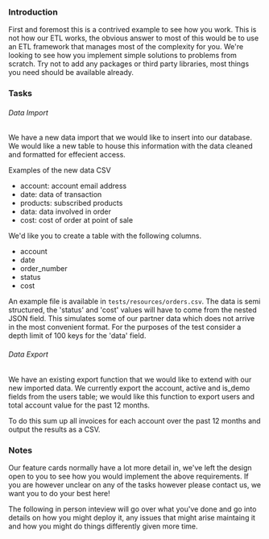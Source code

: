 ### Introduction

First and foremost this is a contrived example to see how you work. This is not
how our ETL works, the obvious answer to most of this would be to use an ETL
framework that manages most of the complexity for you.  We're looking to see
how you implement simple solutions to problems from scratch.  Try not to add
any packages or third party libraries, most things you need should be available
already.


### Tasks

###### Data Import

We have a new data import that we would like to insert into our database.
We would like a new table to house this information with the data cleaned
and formatted for effecient access.

Examples of the new data CSV

* account: account email address
* date: data of transaction
* products: subscribed products
* data: data involved in order
* cost: cost of order at point of sale

We'd like you to create a table with the following columns.

* account
* date
* order_number
* status
* cost

An example file is available in `tests/resources/orders.csv`.
The data is semi structured, the 'status' and 'cost' values will have to come
from the nested JSON field.  This simulates some of our partner data which
does not arrive in the most convenient format.  For the purposes of the test
consider a depth limit of 100 keys for the 'data' field.


###### Data Export

We have an existing export function that we would like to extend with our
new imported data.  We currently export the account, active and is_demo
fields from the users table; we would like this function to export users
and total account value for the past 12 months.

To do this sum up all invoices for each account over the past 12 months
and output the results as a CSV.


### Notes

Our feature cards normally have a lot more detail in, we've left the design open
to you to see how you would implement the above requirements.  If you are
however unclear on any of the tasks however please contact us, we want you to
do your best here!

The following in person inteview will go over what you've done and go into
details on how you might deploy it, any issues that might arise maintaing it
and how you might do things differently given more time.
